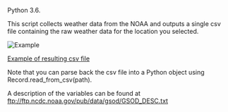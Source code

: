 Python 3.6.

This script collects weather data from the NOAA and outputs a single csv file containing the raw weather data for the location you selected.

![Example](https://i.imgur.com/W6SHASW.png)

[Example of resulting csv file](https://puu.sh/AVf4j.csv)

Note that you can parse back the csv file into a Python object using Record.read_from_csv(path).

A description of the variables can be found at ftp://ftp.ncdc.noaa.gov/pub/data/gsod/GSOD_DESC.txt
